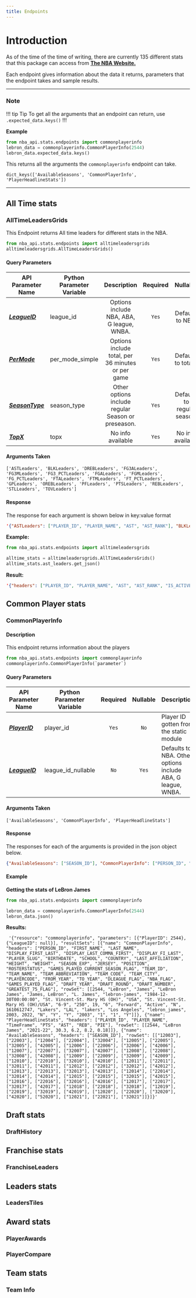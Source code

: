 ```yaml
---
title: Endpoints
---
```


# Introduction
As of the time of the time of writing, there are currently 135 different stats that this package can access from [**The NBA Website.**](https://www.nba.com/stats/)

Each endpoint gives information about the data it returns, parameters that the endpoint takes and sample results. 

* * * * *

### Note
!!! tip Tip
To get all the arguments that an endpoint can return, use `.expected_data.keys()`
!!!

**Example**

``` python
from nba_api.stats.endpoints import commonplayerinfo
lebron_data = commonplayerinfo.CommonPlayerInfo(2544)
lebron_data.expected_data.keys()
```

This returns all the arguments the `commonplayerinfo` endpoint can take. 
```text
dict_keys(['AvailableSeasons', 'CommonPlayerInfo', 'PlayerHeadlineStats'])
```

<!-- ::: danger WARNING
Some of these do not have sample results included and you can use the contact page to find avenues to get solutions to problems. 
::: -->

------ 

## All Time stats

### AllTimeLeadersGrids
This Endpoint returns All time leaders for different stats in the NBA. 

``` python
from nba_api.stats.endpoints import alltimeleadersgrids
alltimeleadersgrids.AllTimeLeadersGrids()
```

#### Query Parameters 
API Parameter Name | Python Parameter Variable | Description | Required | Nullable
------------ | ------------ | :-----------: | :---: | :---:
[_**LeagueID**_](https://github.com/swar/nba_api/blob/master/docs/nba_api/stats/library/parameters.md#LeagueID) | league_id | Options include NBA, ABA, G league, WNBA. | `Yes` | Defaults to NBA. | 
[_**PerMode**_](https://github.com/swar/nba_api/blob/master/docs/nba_api/stats/library/parameters.md#PerMode) | per_mode_simple | Options include total, per 36 minutes or per game  | `Yes` | Defaults to totals. | 
[_**SeasonType**_](https://github.com/swar/nba_api/blob/master/docs/nba_api/stats/library/parameters.md#SeasonType) | season_type | Other options include regular Season or preseason. | `Yes` | Defaults to regular season. | 
[_**TopX**_](https://github.com/swar/nba_api/blob/master/docs/nba_api/stats/library/parameters.md#TopX) | topx | No info available | `Yes` | No info available | 

#### Arguments Taken
``` text
['ASTLeaders', 'BLKLeaders', 'DREBLeaders', 'FG3ALeaders', 'FG3MLeaders', 'FG3_PCTLeaders', 'FGALeaders', 'FGMLeaders', 'FG_PCTLeaders', 'FTALeaders', 'FTMLeaders', 'FT_PCTLeaders', 'GPLeaders', 'OREBLeaders', 'PFLeaders', 'PTSLeaders', 'REBLeaders', 'STLLeaders', 'TOVLeaders']
```

#### Response
The response for each argument is shown below in key:value format

```json 
'{"ASTLeaders": ["PLAYER_ID", "PLAYER_NAME", "AST", "AST_RANK"], "BLKLeaders": ["PLAYER_ID", "PLAYER_NAME", "BLK", "BLK_RANK"], "DREBLeaders": ["PLAYER_ID", "PLAYER_NAME", "DREB", "DREB_RANK"], "FG3ALeaders": ["PLAYER_ID", "PLAYER_NAME", "FG3A", "FG3A_RANK"], "FG3MLeaders": ["PLAYER_ID", "PLAYER_NAME", "FG3M", "FG3M_RANK"], "FG3_PCTLeaders": ["PLAYER_ID", "PLAYER_NAME", "FG3_PCT", "FG3_PCT_RANK"], "FGALeaders": ["PLAYER_ID", "PLAYER_NAME", "FGA", "FGA_RANK"], "FGMLeaders": ["PLAYER_ID", "PLAYER_NAME", "FGM", "FGM_RANK"], "FG_PCTLeaders": ["PLAYER_ID", "PLAYER_NAME", "FG_PCT", "FG_PCT_RANK"], "FTALeaders": ["PLAYER_ID", "PLAYER_NAME", "FTA", "FTA_RANK"], "FTMLeaders": ["PLAYER_ID", "PLAYER_NAME", "FTM", "FTM_RANK"], "FT_PCTLeaders": ["PLAYER_ID", "PLAYER_NAME", "FT_PCT", "FT_PCT_RANK"], "GPLeaders": ["PLAYER_ID", "PLAYER_NAME", "GP", "GP_RANK"], "OREBLeaders": ["PLAYER_ID", "PLAYER_NAME", "OREB", "OREB_RANK"], "PFLeaders": ["PLAYER_ID", "PLAYER_NAME", "PF", "PF_RANK"], "PTSLeaders": ["PLAYER_ID", "PLAYER_NAME", "PTS", "PTS_RANK"], "REBLeaders": ["PLAYER_ID", "PLAYER_NAME", "REB", "REB_RANK"], "STLLeaders": ["PLAYER_ID", "PLAYER_NAME", "STL", "STL_RANK"], "TOVLeaders": ["PLAYER_ID", "PLAYER_NAME", "TOV", "TOV_RANK"]}'
```






**Example:** 

``` python
from nba_api.stats.endpoints import alltimeleadersgrids

alltime_stats = alltimeleadersgrids.AllTimeLeadersGrids()
alltime_stats.ast_leaders.get_json()
```
**Result:** 

``` json
'{"headers": ["PLAYER_ID", "PLAYER_NAME", "AST", "AST_RANK", "IS_ACTIVE_FLAG"], "data": [[304, "John Stockton", 15806, 1, "N"], [467, "Jason Kidd", 12091, 2, "N"], [101108, "Chris Paul", 10977, 3, "Y"], [959, "Steve Nash", 10335, 4, "N"], [349, "Mark Jackson", 10334, 5, "N"], [77142, "Magic Johnson", 10141, 6, "N"], [2544, "LeBron James", 10045, 7, "Y"], [600015, "Oscar Robertson", 9887, 8, "N"], [78318, "Isiah Thomas", 9061, 9, "N"], [56, "Gary Payton", 8966, 10, "N"]]}'
```

<!-- I want to put an image here chief and I don't know how -->

<!-- Endpoint name
Endpoint description 
Endpoint Installation 
Endpoint Arguments [#### **Arguments**]
Endpoint Parameters [#### Parameters]
Endpoint Example [**Example:** ]
Endpoint results [**Result:** ] 

#### Description
#### Query Parameters
#### Arguments Taken
#### Response
#### Response fields 
#### example
  -->

## Common Player stats

### CommonPlayerInfo

#### **Description**

This endpoint returns information about the players

``` python
from nba_api.stats.endpoints import commonplayerinfo
commonplayerinfo.CommonPlayerInfo(`parameter`)
```

#### Query Parameters
API Parameter Name | Python Parameter Variable | Required | Nullable | Description
------------ | ------------ | :---: | :---: | ------
[_**PlayerID**_](https://github.com/swar/nba_api/blob/master/docs/nba_api/stats/library/parameters.md#PlayerID) | player_id | `Yes` | `No` | Player ID gotten from the static module
[_**LeagueID**_](https://github.com/swar/nba_api/blob/master/docs/nba_api/stats/library/parameters.md#LeagueID) | league_id_nullable | `No` | `Yes` | Defaults to NBA. Other options include ABA, G league, WNBA.


#### Arguments Taken
```text 
['AvailableSeasons', 'CommonPlayerInfo', 'PlayerHeadlineStats']
```

#### Response
The responses for each of the arguments is provided in the json object below. 


```json
{"AvailableSeasons": ["SEASON_ID"], "CommonPlayerInfo": ["PERSON_ID", "FIRST_NAME", "LAST_NAME", "DISPLAY_FIRST_LAST", "DISPLAY_LAST_COMMA_FIRST", "DISPLAY_FI_LAST", "PLAYER_SLUG", "BIRTHDATE", "SCHOOL", "COUNTRY", "LAST_AFFILIATION", "HEIGHT", "WEIGHT", "SEASON_EXP", "JERSEY", "POSITION", "ROSTERSTATUS", "TEAM_ID", "TEAM_NAME", "TEAM_ABBREVIATION", "TEAM_CODE", "TEAM_CITY", "PLAYERCODE", "FROM_YEAR", "TO_YEAR", "DLEAGUE_FLAG", "NBA_FLAG", "GAMES_PLAYED_FLAG", "DRAFT_YEAR", "DRAFT_ROUND", "DRAFT_NUMBER"], "PlayerHeadlineStats": ["PLAYER_ID", "PLAYER_NAME", "TimeFrame", "PTS", "AST", "REB", "PIE"]}
```
<!-- #### Response fields
Name | Type | Description
------------ | ------------ | ---------
AvailableSeasons.SEASON_ID | `number` | The season ID 
CommonPlayerInfo.PERSON_ID | `number` | Player ID
CommonPlayerInfo.FIRST_NAME | `string` | Player's First Name 
CommonPlayerInfo.DISPLAY_FIRST_LAST | `string` | Player's Last Name 
CommonPlayerInfo.DISPLAY_LAST_COMMA_FIRST | `number` | Player ID
CommonPlayerInfo.PERSON_ID | `number` | Player ID
CommonPlayerInfo.PERSON_ID | `number` | Player ID
CommonPlayerInfo.PERSON_ID | `number` | Player ID
CommonPlayerInfo.PERSON_ID | `number` | Player ID
CommonPlayerInfo.PERSON_ID | `number` | Player ID
CommonPlayerInfo.PERSON_ID | `number` | Player ID
CommonPlayerInfo.PERSON_ID | `number` | Player ID
CommonPlayerInfo.PERSON_ID | `number` | Player ID
CommonPlayerInfo.PERSON_ID | `number` | Player ID
CommonPlayerInfo.PERSON_ID | `number` | Player ID -->

#### Example

**Getting the stats of LeBron James**

``` python
from nba_api.stats.endpoints import commonplayerinfo

lebron_data = commonplayerinfo.CommonPlayerInfo(2544)
lebron_data.json()
```
**Results:**

```
 '{"resource": "commonplayerinfo", "parameters": [{"PlayerID": 2544}, {"LeagueID": null}], "resultSets": [{"name": "CommonPlayerInfo", "headers": ["PERSON_ID", "FIRST_NAME", "LAST_NAME", "DISPLAY_FIRST_LAST", "DISPLAY_LAST_COMMA_FIRST", "DISPLAY_FI_LAST", "PLAYER_SLUG", "BIRTHDATE", "SCHOOL", "COUNTRY", "LAST_AFFILIATION", "HEIGHT", "WEIGHT", "SEASON_EXP", "JERSEY", "POSITION", "ROSTERSTATUS", "GAMES_PLAYED_CURRENT_SEASON_FLAG", "TEAM_ID", "TEAM_NAME", "TEAM_ABBREVIATION", "TEAM_CODE", "TEAM_CITY", "PLAYERCODE", "FROM_YEAR", "TO_YEAR", "DLEAGUE_FLAG", "NBA_FLAG", "GAMES_PLAYED_FLAG", "DRAFT_YEAR", "DRAFT_ROUND", "DRAFT_NUMBER", "GREATEST_75_FLAG"], "rowSet": [[2544, "LeBron", "James", "LeBron James", "James, LeBron", "L. James", "lebron-james", "1984-12-30T00:00:00", "St. Vincent-St. Mary HS (OH)", "USA", "St. Vincent-St. Mary HS (OH)/USA", "6-9", "250", 19, "6", "Forward", "Active", "N", 1610612747, "Lakers", "LAL", "lakers", "Los Angeles", "lebron_james", 2003, 2022, "N", "Y", "Y", "2003", "1", "1", "Y"]]}, {"name": "PlayerHeadlineStats", "headers": ["PLAYER_ID", "PLAYER_NAME", "TimeFrame", "PTS", "AST", "REB", "PIE"], "rowSet": [[2544, "LeBron James", "2021-22", 30.3, 6.2, 8.2, 0.18]]}, {"name": "AvailableSeasons", "headers": ["SEASON_ID"], "rowSet": [["12003"], ["22003"], ["12004"], ["22004"], ["32004"], ["12005"], ["22005"], ["32005"], ["42005"], ["12006"], ["22006"], ["32006"], ["42006"], ["12007"], ["22007"], ["32007"], ["42007"], ["12008"], ["22008"], ["32008"], ["42008"], ["12009"], ["22009"], ["32009"], ["42009"], ["12010"], ["22010"], ["32010"], ["42010"], ["12011"], ["22011"], ["32011"], ["42011"], ["12012"], ["22012"], ["32012"], ["42012"], ["12013"], ["22013"], ["32013"], ["42013"], ["12014"], ["22014"], ["32014"], ["42014"], ["12015"], ["22015"], ["32015"], ["42015"], ["12016"], ["22016"], ["32016"], ["42016"], ["12017"], ["22017"], ["32017"], ["42017"], ["12018"], ["22018"], ["32018"], ["12019"], ["22019"], ["32019"], ["42019"], ["12020"], ["22020"], ["32020"], ["42020"], ["52020"], ["12021"], ["22021"], ["32021"]]}]}'
```







## Draft stats

### DraftHistory

## Franchise stats

### FranchiseLeaders

## Leaders stats

### LeadersTiles

## Award stats

### PlayerAwards

### PlayerCompare

## Team stats

### Team Info




